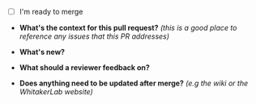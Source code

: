 <!---
This is a suggested pull request template for the BrainNetworksInPython. 
We don't mind whether or not you use it. It's just a list of useful 
questions to answer. :)
-->
- [ ] I'm ready to merge

* **What's the context for this pull request?** 
_(this is a good place to reference any issues that this PR addresses)_

* **What's new?**

* **What should a reviewer feedback on?**

* **Does anything need to be updated after merge?** 
_(e.g the wiki or the WhitakerLab website)_

